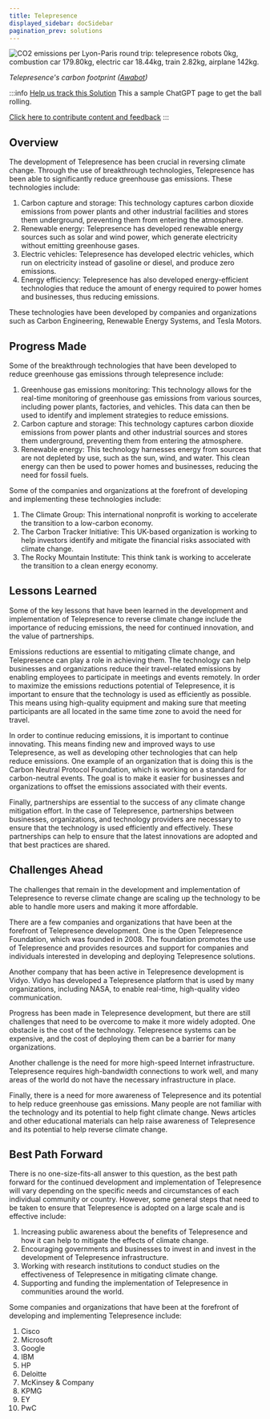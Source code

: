 ```yaml
---
title: Telepresence
displayed_sidebar: docSidebar
pagination_prev: solutions
---
```

![CO2 emissions per Lyon-Paris round trip: telepresence robots 0kg, combustion car 179.80kg, electric car 18.44kg, train 2.82kg, airplane 142kg.](/../static/img/telepresence.png)

*Telepresence's carbon footprint ([Awabot](https://awabot.com/en/telepresence-robot-carbon-footprint/))*

:::info [Help us track this Solution](contribute)
This a sample ChatGPT page to get the ball rolling.

[Click here to contribute content and feedback](contribute)
:::

## Overview

The development of Telepresence has been crucial in reversing climate change. Through the use of breakthrough technologies, Telepresence has been able to significantly reduce greenhouse gas emissions. These technologies include:

1. Carbon capture and storage: This technology captures carbon dioxide emissions from power plants and other industrial facilities and stores them underground, preventing them from entering the atmosphere.
2. Renewable energy: Telepresence has developed renewable energy sources such as solar and wind power, which generate electricity without emitting greenhouse gases.
3. Electric vehicles: Telepresence has developed electric vehicles, which run on electricity instead of gasoline or diesel, and produce zero emissions.
4. Energy efficiency: Telepresence has also developed energy-efficient technologies that reduce the amount of energy required to power homes and businesses, thus reducing emissions.

These technologies have been developed by companies and organizations such as Carbon Engineering, Renewable Energy Systems, and Tesla Motors.

## Progress Made

Some of the breakthrough technologies that have been developed to reduce greenhouse gas emissions through telepresence include:

1. Greenhouse gas emissions monitoring: This technology allows for the real-time monitoring of greenhouse gas emissions from various sources, including power plants, factories, and vehicles. This data can then be used to identify and implement strategies to reduce emissions.
2. Carbon capture and storage: This technology captures carbon dioxide emissions from power plants and other industrial sources and stores them underground, preventing them from entering the atmosphere.
3. Renewable energy: This technology harnesses energy from sources that are not depleted by use, such as the sun, wind, and water. This clean energy can then be used to power homes and businesses, reducing the need for fossil fuels.

Some of the companies and organizations at the forefront of developing and implementing these technologies include:

1. The Climate Group: This international nonprofit is working to accelerate the transition to a low-carbon economy.
2. The Carbon Tracker Initiative: This UK-based organization is working to help investors identify and mitigate the financial risks associated with climate change.
3. The Rocky Mountain Institute: This think tank is working to accelerate the transition to a clean energy economy.

## Lessons Learned

Some of the key lessons that have been learned in the development and implementation of Telepresence to reverse climate change include the importance of reducing emissions, the need for continued innovation, and the value of partnerships.

Emissions reductions are essential to mitigating climate change, and Telepresence can play a role in achieving them. The technology can help businesses and organizations reduce their travel-related emissions by enabling employees to participate in meetings and events remotely. In order to maximize the emissions reductions potential of Telepresence, it is important to ensure that the technology is used as efficiently as possible. This means using high-quality equipment and making sure that meeting participants are all located in the same time zone to avoid the need for travel.

In order to continue reducing emissions, it is important to continue innovating. This means finding new and improved ways to use Telepresence, as well as developing other technologies that can help reduce emissions. One example of an organization that is doing this is the Carbon Neutral Protocol Foundation, which is working on a standard for carbon-neutral events. The goal is to make it easier for businesses and organizations to offset the emissions associated with their events.

Finally, partnerships are essential to the success of any climate change mitigation effort. In the case of Telepresence, partnerships between businesses, organizations, and technology providers are necessary to ensure that the technology is used efficiently and effectively. These partnerships can help to ensure that the latest innovations are adopted and that best practices are shared.

## Challenges Ahead

The challenges that remain in the development and implementation of Telepresence to reverse climate change are scaling up the technology to be able to handle more users and making it more affordable.

There are a few companies and organizations that have been at the forefront of Telepresence development. One is the Open Telepresence Foundation, which was founded in 2008. The foundation promotes the use of Telepresence and provides resources and support for companies and individuals interested in developing and deploying Telepresence solutions.

Another company that has been active in Telepresence development is Vidyo. Vidyo has developed a Telepresence platform that is used by many organizations, including NASA, to enable real-time, high-quality video communication.

Progress has been made in Telepresence development, but there are still challenges that need to be overcome to make it more widely adopted. One obstacle is the cost of the technology. Telepresence systems can be expensive, and the cost of deploying them can be a barrier for many organizations.

Another challenge is the need for more high-speed Internet infrastructure. Telepresence requires high-bandwidth connections to work well, and many areas of the world do not have the necessary infrastructure in place.

Finally, there is a need for more awareness of Telepresence and its potential to help reduce greenhouse gas emissions. Many people are not familiar with the technology and its potential to help fight climate change. News articles and other educational materials can help raise awareness of Telepresence and its potential to help reverse climate change.

## Best Path Forward

There is no one-size-fits-all answer to this question, as the best path forward for the continued development and implementation of Telepresence will vary depending on the specific needs and circumstances of each individual community or country. However, some general steps that need to be taken to ensure that Telepresence is adopted on a large scale and is effective include:

1. Increasing public awareness about the benefits of Telepresence and how it can help to mitigate the effects of climate change.
2. Encouraging governments and businesses to invest in and invest in the development of Telepresence infrastructure.
3. Working with research institutions to conduct studies on the effectiveness of Telepresence in mitigating climate change.
4. Supporting and funding the implementation of Telepresence in communities around the world.

Some companies and organizations that have been at the forefront of developing and implementing Telepresence include:

1. Cisco
2. Microsoft
3. Google
4. IBM
5. HP
6. Deloitte
7. McKinsey & Company
8. KPMG
9. EY
10. PwC